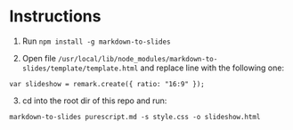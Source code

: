 # Instructions

1. Run `npm install -g markdown-to-slides`

2. Open file `/usr/local/lib/node_modules/markdown-to-slides/template/template.html`
and replace line with the following one:
```
var slideshow = remark.create({ ratio: "16:9" });
```

3. cd into the root dir of this repo and run:

```
markdown-to-slides purescript.md -s style.css -o slideshow.html
```
